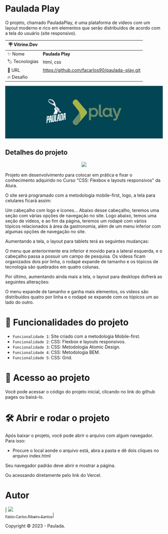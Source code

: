 # Paulada Play

O projeto, chamado PauladaPlay, é uma plataforma de vídeos com um layout moderno e rico em elementos que serão distribuídos de acordo com a tela do usuário (site responsivo).

| :placard: Vitrine.Dev |     |
| -------------  | --- |
| :sparkles: Nome        | **Paulada Play**
| :label: Tecnologias | html, css
| :rocket: URL         | https://github.com/facarlos90/paulada-play.git
| :fire: Desafio     | 

<!-- Inserir imagem com a #vitrinedev ao final do link -->
![](https://github.com/facarlos90/paulada-play/blob/main/banner.png#vitrinedev)

## Detalhes do projeto

<p align="center">
<img src="http://img.shields.io/static/v1?label=STATUS&message=FINALIZADO&color=GREEN&style=for-the-badge"/>
</p>

Projeto em desenvolvimento para colocar em prática e fixar o conhecimento adquirido no Curso "CSS: Flexbox e layouts responsivos" da Alura. 

O site será programado com a metodologia mobile-first, logo,  a tela para celulares ficará assim:

Um cabeçalho com logo e ícones... Abaixo desse cabeçalho, teremos uma seção com várias opções de navegação no site.
Logo abaixo, temos uma seção de vídeos, e ao fim da página, teremos um rodapé com vários tópicos relacionados à área da gastronomia, além de um menu inferior com algumas opções de navegação no site.

Aumentando a tela, o layout para tablets terá as seguintes mudanças:

O menu que anteriormente era inferior é movido para a lateral esquerda, e o cabeçalho passa a possuir um campo de pesquisa. 
Os vídeos ficam organizados dois por linha, o rodapé expande de tamanho e os tópicos de tecnologia são quebrados em quatro colunas.

Por último, aumentando ainda mais a tela, o layout para desktops dofrerá as seguintes alterações:

O menu expande de tamanho e ganha mais elementos, os vídeos são distribuídos quatro por linha e o rodapé se expande com os tópicos um ao lado do outro.

# :hammer: Funcionalidades do projeto

- `Funcionalidade 1`: Site criado com a metodologia Mobile-first. 
- `Funcionalidade 2`: CSS: Flexbox e layouts responsivos.
- `Funcionalidade 3`: CSS: Metodologia Atomic Design.
- `Funcionalidade 4`: CSS: Metodologia BEM.
- `Funcionalidade 5`: CSS: Grid.


# 📁 Acesso ao projeto

Você pode acessar o código do projeto inicial, clicando no link do github pages ou baixá-lo.

# 🛠️ Abrir e rodar o projeto

Após baixar o projeto, você pode abrir o arquivo com algum navegador. Para isso:
  * Procure o local aonde o arquivo está, abra a pasta e dê dois cliques no arquivo index.html

Seu navegador padrão deve abrir e mostrar a página.

Ou acessando diretamente pelo link do Vercel.

# Autor

| [<img src="https://avatars.githubusercontent.com/u/126310044?v=4" width=115><br><sub>Fabio Carlos Ribeiro Santos</sub>](https://github.com/facarlos90)|


Copyright ©️ 2023 - Paulada.
 

